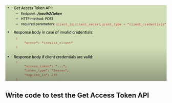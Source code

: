 
![./images/authserverexample.png](./images/authserverexample.png)


## Write code to test the Get Access Token API